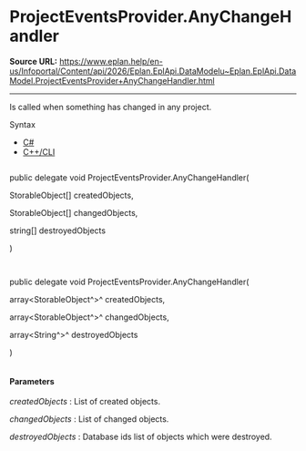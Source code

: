 # ProjectEventsProvider.AnyChangeHandler

**Source URL:** https://www.eplan.help/en-us/Infoportal/Content/api/2026/Eplan.EplApi.DataModelu~Eplan.EplApi.DataModel.ProjectEventsProvider+AnyChangeHandler.html

---

Is called when something has changed in any project.

Syntax

- [C#](#i-syntax-CS)
- [C++/CLI](#i-syntax-CPP2005)

```
```
public delegate void ProjectEventsProvider.AnyChangeHandler( 

   StorableObject[] createdObjects,

   StorableObject[] changedObjects,

   string[] destroyedObjects

)
```
```

```
```
public delegate void ProjectEventsProvider.AnyChangeHandler( 

   array<StorableObject^>^ createdObjects,

   array<StorableObject^>^ changedObjects,

   array<String^>^ destroyedObjects

)
```
```

#### Parameters

*createdObjects*
:   List of created objects.

*changedObjects*
:   List of changed objects.

*destroyedObjects*
:   Database ids list of objects which were destroyed.
